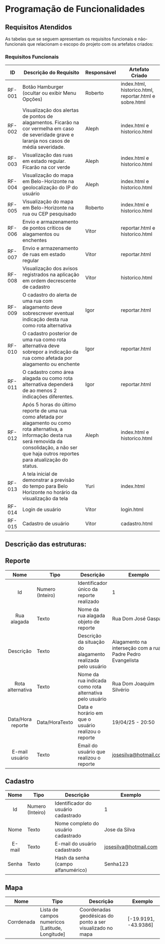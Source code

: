 # Programação de Funcionalidades

## Requisitos Atendidos

As tabelas que se seguem apresentam os requisitos funcionais e não-funcionais que relacionam o escopo do projeto com os artefatos criados:

### Requisitos Funcionais

|ID    | Descrição do Requisito | Responsável | Artefato Criado |
|------|------------------------|------------|-----------------|
|RF-001| Botão Hamburger (ocultar ou exibir Menu Opções) | Roberto | index.html, historico.html, reportar.html e sobre.html |
|RF-002| Visualização dos alertas de pontos de alagamentos. Ficarão na cor vermelha em caso de severidade grave e laranja nos casos de média severidade. | Aleph | index.html e historico.html |
|RF-003| Visualização das ruas em estado regular. Ficarão na cor verde | Aleph | index.html e historico.html |
|RF-004| Visualização do mapa em Belo-Horizonte na geolocalização do IP do usuário | Aleph | index.html e historico.html |
|RF-005| Visualização do mapa em Belo-Horizonte na rua ou CEP pesquisado | Roberto | index.html e historico.html |
|RF-006| Envio e armazenamento de pontos críticos de alagamentos ou enchentes | Vitor | reportar.html e historico.html |
|RF-007| Envio e armazenamento de ruas em estado regular | Vitor | reportar.html |
|RF-008| Visualização dos avisos registrados na aplicação em ordem decrescente de cadastro | Vitor | historico.html |
|RF-009| O cadastro do alerta de uma rua com alagamento deve sobrescrever eventual indicação desta rua como rota alternativa | Igor | reportar.html |
|RF-010| O cadastro posterior de uma rua como rota alternativa deve sobrepor a indicação da rua como afetada por alagamento ou enchente | Igor | reportar.html |
|RF-011| O cadastro como área alagada ou como rota alternativa dependerá de ao menos 2 indicações diferentes. | Igor | reportar.html |
|RF-012| Após 5 horas do último reporte de uma rua como afetada por alagamento ou como rota alternativa, a informação desta rua será removida da consolidação, a não ser que haja outros reportes para atualização do status. | Aleph | index.html e historico.html |
|RF-013| A tela inicial de demonstrar a previsão do tempo para Belo Horizonte no horário da visualização da tela | Yuri | index.html |
|RF-014| Login de usuário | Vitor | login.html |
|RF-015| Cadastro de usuário | Vitor | cadastro.html |


## Descrição das estruturas:

## Reporte
|  **Nome**      | **Tipo**          | **Descrição**                             | **Exemplo**                                    |
|:--------------:|-------------------|-------------------------------------------|------------------------------------------------|
|   Id           | Numero (Inteiro)  | Identificador único da reporte realizado           | 1                                              |
| Rua alagada        | Texto             | Nome da rua alagada objeto de reporte                      | Rua Dom José Gaspar                                    |
| Descrição       | Texto             | Descrição da situação do alagamento realizada pelo usuário                       | Alagamento na interseção com a rua Padre Pedro Evangelista                            |
| Rota alternativa  | Texto  | Nome da rua indicada como rota alternativa pelo usuário | Rua Dom Joaquim Silvério                  |
| Data/Hora reporte  | Data/HoraTexto  | Data e horário em que o usuário realizou o reporte | 19/04/25 - 20:50                  |
| E-mail usuário  | Texto  | Email do usuário que realizou o reporte | josesilva@hotmail.com                  |

## Cadastro
|  **Nome**      | **Tipo**          | **Descrição**                             | **Exemplo**                                    |
|:--------------:|-------------------|-------------------------------------------|------------------------------------------------|
|   Id           | Numero (Inteiro)  | Identificador do usuário cadastrado           | 1                                              |
| Nome       | Texto             | Nome completo do usuário cadastrado                      | Jose da Silva                                    |
| E-mail       | Texto             | E-mail do usuário cadastrado                       | josesilva@hotmail.com
| Senha  | Texto | Hash da senha (campo alfanumérico) | Senha123                  |

## Mapa
|  **Nome**      | **Tipo**          | **Descrição**                             | **Exemplo**                                    |
|:--------------:|-------------------|-------------------------------------------|------------------------------------------------|
|   Corrdenada           | Lista de campos numericos [Latitude, Longitude]  | Coordenadas geodésicas do ponto a ser visualizado no mapa           | [-19.9191, -43.9386]                                              |
